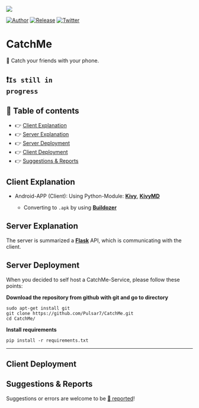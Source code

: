 <p align="center">
    <img src="https://github.com/Pulsar7/Catch-Me/blob/main/images/icon.png" style="display: block; margin: 0 auto;">
</p>

[![Author](https://img.shields.io/badge/author-Pulsar7-lightgrey.svg?colorB=9900cc&style=flat-square)](https://github.com/Pulsar7)
[![Release](https://img.shields.io/github/release/dmhendricks/file-icon-vectors.svg?style=flat-square)](https://github.com/Pulsar7/CatchMe/releases)
[![Twitter](https://img.shields.io/twitter/url/https/github.com/dmhendricks/file-icon-vectors.svg?style=social)](https://twitter.com/SevenPulsar)

# CatchMe

:small_blue_diamond: Catch your friends with your phone.

## :heavy_exclamation_mark:<code>Is still in progress</code>

## :pushpin: Table of contents

* :point_right: [Client Explanation](#client-explanation)
* :point_right: [Server Explanation](#server-explanation)
* :point_right: [Server Deployment](#server-deployment)
* :point_right: [Client Deployment](#client-deployment)
* :point_right: [Suggestions & Reports](#suggestions--reports)

## Client Explanation
    
- Android-APP (Client): Using Python-Module: [**Kivy**](https://kivy.org/#home), [**KivyMD**](https://kivymd.readthedocs.io/en/latest/)

    - Converting to <code>.apk</code> by using [**Buildozer**](https://buildozer.readthedocs.io/en/latest/)

## Server Explanation

The server is summarized a [**Flask**](https://flask.palletsprojects.com/en/2.1.x/) API, which is communicating with the client. 

## Server Deployment
When you decided to self host a CatchMe-Service, please follow these points:
    
**Download the repository from github with git and go to directory**
    
    sudo apt-get install git
    git clone https://github.com/Pulsar7/CatchMe.git
    cd CatchMe/

**Install requirements**

    pip install -r requirements.txt
    
** **
    

## Client Deployment
 

## Suggestions & Reports

Suggestions or errors are welcome to be [:link: reported](https://github.com/Pulsar7/Catch-Me/issues)!
